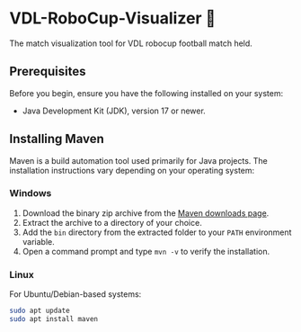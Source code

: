 # VDL-RoboCup-Visualizer 🤖
The match visualization tool for VDL robocup football match held.

## Prerequisites

Before you begin, ensure you have the following installed on your system:
- Java Development Kit (JDK), version 17 or newer.

## Installing Maven

Maven is a build automation tool used primarily for Java projects. The installation instructions vary depending on your operating system:

### Windows

1. Download the binary zip archive from the [Maven downloads page](https://maven.apache.org/download.cgi).
2. Extract the archive to a directory of your choice.
3. Add the `bin` directory from the extracted folder to your `PATH` environment variable.
4. Open a command prompt and type `mvn -v` to verify the installation.

### Linux

For Ubuntu/Debian-based systems:

```bash
sudo apt update
sudo apt install maven
